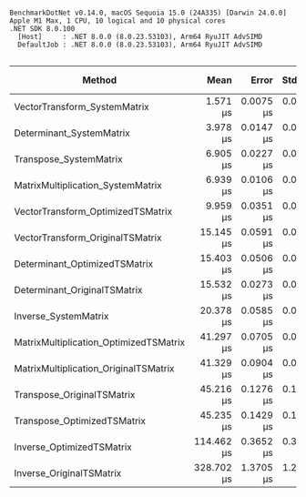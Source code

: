 ```

BenchmarkDotNet v0.14.0, macOS Sequoia 15.0 (24A335) [Darwin 24.0.0]
Apple M1 Max, 1 CPU, 10 logical and 10 physical cores
.NET SDK 8.0.100
  [Host]     : .NET 8.0.0 (8.0.23.53103), Arm64 RyuJIT AdvSIMD
  DefaultJob : .NET 8.0.0 (8.0.23.53103), Arm64 RyuJIT AdvSIMD


```
| Method                                 | Mean       | Error     | StdDev    | Ratio | RatioSD | Allocated | Alloc Ratio |
|--------------------------------------- |-----------:|----------:|----------:|------:|--------:|----------:|------------:|
| VectorTransform_SystemMatrix           |   1.571 μs | 0.0075 μs | 0.0059 μs |  0.23 |    0.00 |         - |          NA |
| Determinant_SystemMatrix               |   3.978 μs | 0.0147 μs | 0.0131 μs |  0.57 |    0.00 |         - |          NA |
| Transpose_SystemMatrix                 |   6.905 μs | 0.0227 μs | 0.0177 μs |  1.00 |    0.00 |         - |          NA |
| MatrixMultiplication_SystemMatrix      |   6.939 μs | 0.0106 μs | 0.0089 μs |  1.00 |    0.00 |         - |          NA |
| VectorTransform_OptimizedTSMatrix      |   9.959 μs | 0.0351 μs | 0.0329 μs |  1.44 |    0.00 |         - |          NA |
| VectorTransform_OriginalTSMatrix       |  15.145 μs | 0.0591 μs | 0.0523 μs |  2.18 |    0.01 |         - |          NA |
| Determinant_OptimizedTSMatrix          |  15.403 μs | 0.0506 μs | 0.0448 μs |  2.22 |    0.01 |         - |          NA |
| Determinant_OriginalTSMatrix           |  15.532 μs | 0.0273 μs | 0.0242 μs |  2.24 |    0.00 |         - |          NA |
| Inverse_SystemMatrix                   |  20.378 μs | 0.0585 μs | 0.0488 μs |  2.94 |    0.01 |         - |          NA |
| MatrixMultiplication_OptimizedTSMatrix |  41.297 μs | 0.0705 μs | 0.0660 μs |  5.95 |    0.01 |         - |          NA |
| MatrixMultiplication_OriginalTSMatrix  |  41.329 μs | 0.0904 μs | 0.0845 μs |  5.96 |    0.01 |         - |          NA |
| Transpose_OriginalTSMatrix             |  45.216 μs | 0.1276 μs | 0.1193 μs |  6.52 |    0.02 |         - |          NA |
| Transpose_OptimizedTSMatrix            |  45.235 μs | 0.1429 μs | 0.1267 μs |  6.52 |    0.02 |         - |          NA |
| Inverse_OptimizedTSMatrix              | 114.462 μs | 0.3652 μs | 0.3237 μs | 16.50 |    0.05 |         - |          NA |
| Inverse_OriginalTSMatrix               | 328.702 μs | 1.3705 μs | 1.2149 μs | 47.37 |    0.18 |         - |          NA |
